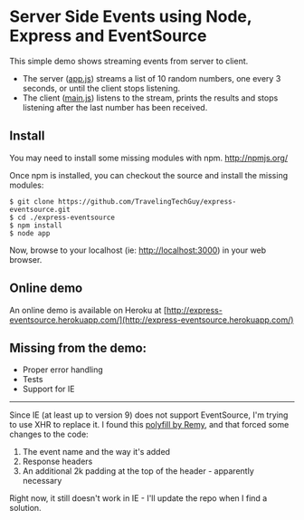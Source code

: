 Server Side Events using Node, Express and EventSource
======================================================

This simple demo shows streaming events from server to client.

* The server ([app.js](https://github.com/TravelingTechGuy/express-eventsource/blob/master/app.js)) streams a list of 10 random numbers, one every 3 seconds, or until the client stops listening.
* The client ([main.js](https://github.com/TravelingTechGuy/express-eventsource/blob/master/public/javascripts/main.js)) listens to the stream, prints the results and stops listening after the last number has been received.


Install
-------
You may need to install some missing modules with npm. http://npmjs.org/

Once npm is installed, you can checkout the source and install the missing modules:

	$ git clone https://github.com/TravelingTechGuy/express-eventsource.git
	$ cd ./express-eventsource
	$ npm install
	$ node app

Now, browse to your localhost (ie: [http://localhost:3000](http://localhost:3000)) in your web browser.

Online demo
-----------
An online demo is available on Heroku at [http://express-eventsource.herokuapp.com/](http://express-eventsource.herokuapp.com/)

Missing from the demo:
----------------------
+ Proper error handling
+ Tests
+ Support for IE

--------------
Since IE (at least up to version 9) does not support EventSource, I'm trying to use XHR to replace it.
I found this [polyfill by Remy](https://github.com/remy/polyfills/blob/master/EventSource.js), and that forced some changes to the code:

1. The event name and the way it's added
2. Response headers
3. An additional 2k padding at the top of the header - apparently necessary

Right now, it still doesn't work in IE - I'll update the repo when I find a solution. 
